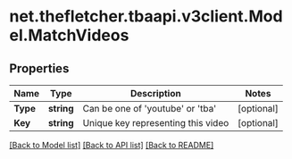 
# net.thefletcher.tbaapi.v3client.Model.MatchVideos

## Properties

Name | Type | Description | Notes
------------ | ------------- | ------------- | -------------
**Type** | **string** | Can be one of &#39;youtube&#39; or &#39;tba&#39; | [optional] 
**Key** | **string** | Unique key representing this video | [optional] 

[[Back to Model list]](../README.md#documentation-for-models)
[[Back to API list]](../README.md#documentation-for-api-endpoints)
[[Back to README]](../README.md)

